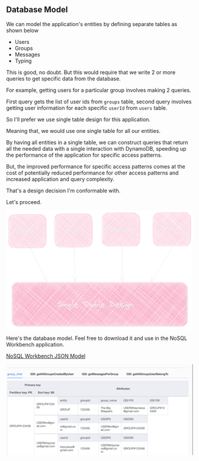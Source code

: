 ## Database Model

We can model the application's entities by defining separate tables as shown below

- Users
- Groups
- Messages
- Typing

This is good, no doubt. But this would require that we write 2 or more queries to get specific data from the database.

For example, getting users for a particular group involves making 2 queries.

First query gets the list of user ids from `groups` table, second query involves getting user information for each specific `userId` from `users` table.

So I'll prefer we use single table design for this application.

Meaning that, we would use one single table for all our entities. 

By having all entities in a single table, we can construct queries that return all the needed data with a single interaction with DynamoDB, speeding up the performance of the application for specific access patterns.

But, the improved performance for specific access patterns comes at the cost of potentially reduced performance for other access patterns and increased application and query complexity.

That's a design decision I'm conformable with. 

Let's proceed.

![alt text](https://github.com/trey-rosius/cdk_group_chat/raw/master/images/single_table.png)

Here's the database model. Feel free to download it and use in the NoSQL Workbench application.

[NoSQL Workbench JSON Model](https://github.com/trey-rosius/cdk_group_chat/raw/master/json/group_chat.json)

![alt text](https://github.com/trey-rosius/cdk_group_chat/raw/master/images/no_sql_workbench.png)
